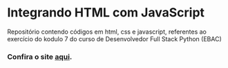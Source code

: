 # Integrando HTML com JavaScript

Repositório contendo códigos em html, css e javascript, referentes ao exercício do kodulo 7 do curso de Desenvolvedor Full Stack Python (EBAC)

### Confira o site [aqui](https://ricardocarvalhogit.github.io/OficinaUbiqua/).
